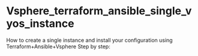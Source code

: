 # Vsphere_terraform_ansible_single_vyos_instance
How to create a single instance and install your configuration using Terraform+Ansible+Vsphere Step by step:
